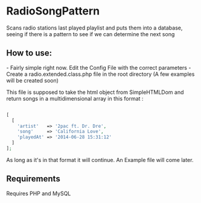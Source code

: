 RadioSongPattern
==================

Scans radio stations last played playlist and puts them into a database, seeing if there is a pattern to see if we can determine the next song

<h2>How to use:</h2>
- Fairly simple right now.  Edit the Config File with the correct parameters
- Create a radio.extended.class.php file in the root directory (A few examples will be created soon)

This file is supposed to take the html object from SimpleHTMLDom and return songs in a multidimensional array in this format :

```php

[
  [
    'artist'   => '2pac ft. Dr. Dre',
    'song'     => 'California Love',
    'playedAt' => '2014-06-28 15:31:12'
  ]
];


```

As long as it's in that format it will continue.  An Example file will come later.

<h2>Requirements</h2>

Requires PHP and MySQL